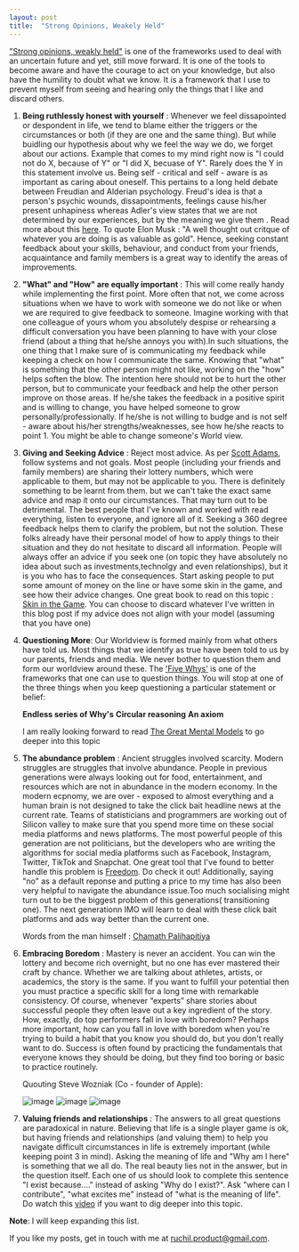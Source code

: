 ```yaml
---
layout: post
title:  "Strong Opinions, Weakely Held"
---
```


["Strong opinions, weakly held"][jekyll-opinions] is one of the frameworks used to deal with an uncertain future and yet, still move forward. It is one of the tools to become aware and have the courage to act on your knowledge, but also have the humility to doubt what we know. It is a framework that I use to prevent myself from seeing and hearing only the things that I like and discard others. 

1. **Being ruthlessly honest with yourself** : Whenever we feel dissapointed or despondent in life, we 
     tend to blame either the triggers or the circumstances or both (if they are one and the same thing). But while buidling our hypothesis about why we feel the way we do, we forget about our actions. Example that comes to my mind right now is "I could not do X, because of Y" or "I did X, becuase of Y". Rarely does the Y in this statement involve us. Being self - critical and self - aware is as important as caring about oneself. 
     This pertains to a long held debate between Freudian and Alderian psychology. Freud's idea is that a person's psychic wounds, dissapointments, feelings cause his/her present unhapiness whereas Adler's view states that we are not determined by our experiences, but by the meaning we give them . Read more about this [here][jekyll-blog]. To quote Elon Musk : "A well thought out critque of whatever you are doing is as valuable as gold". Hence, seeking constant feedback about your skills, behaviour, and conduct from your friends, acquaintance and family members is a great way to identify the areas of improvements. 

2. **"What" and "How" are equally important** : This will come really handy while implementing the first 
     point. More often that not, we come across situations when we have to work with someone we do not like or when we are required to give feedback to someone. Imagine working with that one colleague of yours whom you absolutely despise or rehearsing a difficult conversation you have been planning to have with your close friend (about a thing that he/she annoys you with).In such situations, the one thing that I make sure of is communicating my feedback while keeping a check on how I communicate the same. 
     Knowing that "what" is something that the other person might not like, working on the "how" helps soften the blow. The intention here should not be to hurt the other person, but to communicate your feedback and help the other person improve on those areas. If he/she takes the feedback in a positive spirit and is willing to change, you have helped someone to grow personally/professionally. If he/she is not willing to budge and is not self - aware about his/her strengths/weaknesses, see how he/she reacts to point 1. You might be able to change someone's World view. 


3. **Giving and Seeking Advice** : Reject most advice. As per [Scott Adams][jekyll-Adams], follow systems 
   and not goals. Most people (including your friends and family members) are sharing their lottery numbers, which were applicable to them, but may not be applicable to you. There is definitely something to be learnt from them. but we can't take the exact same advice and map it onto our circumstances. That may turn out to be detrimental. The best people that I've known and worked with read everything, listen to everyone, and ignore all of it. Seeking a 360 degree feedback helps them to clarify the problem, but not the solution. These folks already have their personal model of how to apply things to their situation and they do not hesitate to discard all information. People will always offer an advice if you seek one (on topic they have absolutely no idea about such as investments,technolgy and even relationships), but it is you who has to face the consequences. Start asking people to put some amount of money on the line or have some skin in the game, and see how their advice changes. One great book to read on this topic : [Skin in the Game][jekyll-game]. You can choose to discard whatever I've written in this blog post if my advice does not align with your model (assuming that you have one)

4. **Questioning More**: Our Worldview is formed mainly from what others have told us. Most things that we
   identify as true have been told to us by our parents, friends and media. We never bother to question them and form our worldview around these. The ['Five Whys'][jekyll-why] is one of the frameworks that one can use to question things. You will stop at one of the three things when you keep questioning a particular statement or belief: 

   **Endless series of Why's**
   **Circular reasoning** 
   **An axiom**

   I am really looking forward to read [The Great Mental Models][jekyll-models] to go deeper into this topic

5. **The abundance problem** : Ancient struggles involved scarcity. Modern struggles are struggles that 
     involve abundance. People in previous generations were always looking out for food, entertainment, and resources which are not in abundance in the modern economy. In the modern ecpnomy, we are over - exposed to almost everything and a human brain is not designed to take the click bait headline news at the current rate. Teams of statisticians and programmers are working out of Silicon valley to make sure that you spend more time on these social media platforms and news platforms. The most powerful people of this generation are not politicians, but the developers who are writing the algorithms for social media platforms such as Facebook, Instagram, Twitter, TikTok and Snapchat. One great tool that I've found to better handle this problem is [Freedom][jekyll-freedom]. Do check it out! Additionally, saying "no" as a default reponse and putting a price to my time has also been very helpful to navigate the abundance issue.Too much socialising might turn out to be the biggest problem of this generations( transitioning one). The next generationn IMO will learn to deal with these click bait platforms and ads way better than the current one. 

     Words from the man himself : [Chamath Palihapitiya][jekyll-chamath]

6. **Embracing Boredom** : Mastery is never an accident. You can win the lottery and become rich 
   overnight, but no one has ever mastered their craft by chance. Whether we are talking about athletes, artists, or academics, the story is the same. If you want to fulfill your potential then you must practice a specific skill for a long time with remarkable consistency. Of course, whenever “experts” share stories about successful people they often leave out a key ingredient of the story. How, exactly, do top performers fall in love with boredom? Perhaps more important, how can you fall in love with boredom when you're trying to build a habit that you know you should do, but you don't really want to do. Success is often found by practicing the fundamentals that everyone knows they should be doing, but they find too boring or basic to practice routinely. 

   Quouting Steve Wozniak (Co - founder of Apple): 

   ![image](https://github.com/23Ruchil/Blog/blob/gh-pages/assets/Images/Image-1.jpeg?raw=true)
   ![image](https://github.com/23Ruchil/Blog/blob/gh-pages/assets/Images/Image-2.jpeg?raw=true)
   ![image](https://github.com/23Ruchil/Blog/blob/gh-pages/assets/Images/Image-4.jpeg?raw=true)

7. **Valuing friends and relationships** : The answers to all great questions are paradoxical in nature. 
   Believing that life is a single player game is ok, but having friends and relationships (and valuing them) to help you navigate difficult circumstances in life is extremely important (while keeping point 3 in mind). Asking the meaning of life and "Why am I here" is something that we all do. The real beauty lies not in the answer, but in the question itself. Each one of us should look to complete this sentence "I exist because...." instead of asking "Why do I exist?". Ask "where can I contribute", "what excites me" instead of "what is the meaning of life". Do watch this [video][jekyll-video] if you want to dig deeper into this topic. 

**Note**: I will keep expanding this list. 

If you like my posts, get in touch with me at ruchil.product@gmail.com. 


[jekyll-opinions]: https://bobsutton.typepad.com/my_weblog/2006/07/strong_opinions.html
[jekyll-blog]: https://sipreads.com/the-courage-to-be-disliked/
[jekyll-Adams]: https://twitter.com/ScottAdamsSays?ref_src=twsrc%5Egoogle%7Ctwcamp%5Eserp%7Ctwgr%5Eauthor
[jekyll-game]: https://www.goodreads.com/book/show/36064445-skin-in-the-game?from_search=true&from_srp=true&qid=XW6mDhxbYM&rank=1
[jekyll-why]: https://en.wikipedia.org/wiki/Five_whys
[jekyll-video]: https://www.youtube.com/watch?v=3qHkcs3kG44
[jekyll-freedom]: https://www.youtube.com/watch?v=J54k7WrbfMg
[jekyll-chamath]: https://www.youtube.com/watch?v=J54k7WrbfMg
[jekyll-models]: https://www.goodreads.com/book/show/44245196-the-great-mental-models





















